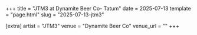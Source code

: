+++
title = "JTM3 at Dynamite Beer Co- Tatum"
date = 2025-07-13
template = "page.html"
slug = "2025-07-13-jtm3"

[extra]
artist = "JTM3"
venue = "Dynamite Beer Co"
venue_url = ""
+++
